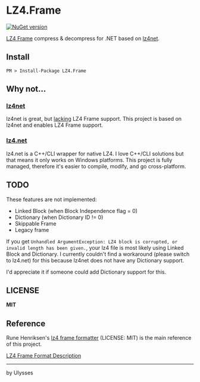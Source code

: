 # LZ4.Frame
[![NuGet version](https://badge.fury.io/nu/LZ4.Frame.svg)](https://badge.fury.io/nu/LZ4.Frame)

[LZ4 Frame](https://github.com/lz4/lz4/blob/dev/doc/lz4_Frame_format.md) compress & decompress for .NET based on [lz4net](https://github.com/MiloszKrajewski/lz4net).

## Install
`PM > Install-Package LZ4.Frame`

## Why not...

### [lz4net](https://github.com/MiloszKrajewski/lz4net)
lz4net is great, but [lacking](https://github.com/MiloszKrajewski/lz4net#compatibility) LZ4 Frame support. This project is based on lz4net and enables LZ4 Frame support.

### [lz4.net](https://github.com/IonKiwi/lz4.net)
lz4.net is a C++/CLI wrapper for native LZ4. I love C++/CLI solutions but that means it only works on Windows platforms. This project is fully managed, therefore it's easier to compile, modify, and go cross-platform.

## TODO
These features are not implemented:

* Linked Block (when Block Independence flag = 0)
* Dictionary (when Dictionary ID != 0)
* Skippable Frame
* Legacy frame

If you get `Unhandled ArgumentException: LZ4 block is corrupted, or invalid length has been given.`, your lz4 file is most likely using Linked Block and Dictionary. I currently couldn't find a workaround (please switch to lz4.net) for this because lz4net does not have any Dictionary support.

I'd appreciate it if someone could add Dictionary support for this.

## LICENSE
**MIT**

## Reference
Rune Henriksen's [lz4 frame formatter](https://github.com/Pectojin/lz4_frame_formatter) (LICENSE: MIT) is the main reference of this project.

[LZ4 Frame Format Description](https://github.com/lz4/lz4/blob/dev/doc/lz4_Frame_format.md)

---
by Ulysses